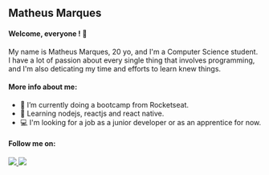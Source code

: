 ## Matheus Marques

#### Welcome, everyone ! 👋

My name is Matheus Marques, 20 yo, and I'm a Computer Science student. 
I have a lot of passion about every single thing that involves programming, and I'm also deticating my time and efforts to learn knew things.

#### More info about me:

- 🔭 I’m currently doing a bootcamp from Rocketseat.
- 📗 Learning nodejs, reactjs and react native. 
- 💻 I'm looking for a job as a junior developer or as an apprentice for now.  

#### Follow me on: 

<p>
<a href="https://www.linkedin.com/in/matheus-marques-0558921b4/">
  <img src="https://img.shields.io/badge/LinkedIn-blue?style=flat&logo=linkedin&labelColor=blue">
</a>
<a href="mailto:marquesmatheusoliveira01@gmail.com">
  <img src="https://img.shields.io/badge/Gmail-red?style=flat&logo=gmail&labelColor=white"/>
</a>
</p>



